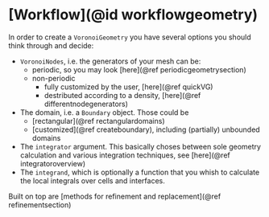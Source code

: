 # [Workflow](@id workflowgeometry)

In order to create a `VoronoiGeometry` you have several options you should think through and decide:

- `VoronoiNodes`, i.e. the generators of your mesh can be:
    * periodic, so you may look [here](@ref periodicgeometrysection)
    * non-periodic
        + fully customized by the user, [here](@ref quickVG)
        + destributed according to a density, [here](@ref differentnodegenerators)
- The domain, i.e. a `Boundary` object. Those could be
    * [rectangular](@ref rectangulardomains)
    * [customized](@ref createboundary), including (partially) unbounded domains
- The `integrator` argument. This basically choses between sole geometry calculation and various integration techniques, see [here](@ref integratoroverview)
- The `integrand`, which is optionally a function that you whish to calculate the local integrals over cells and interfaces.

Built on top are [methods for refinement and replacement](@ref refinementsection)

